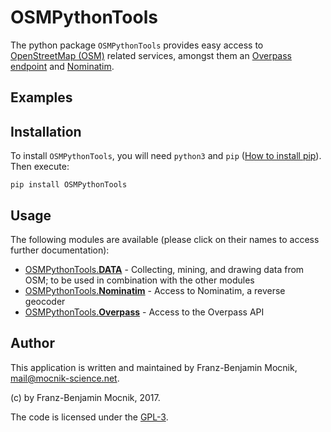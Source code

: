 # OSMPythonTools

The python package `OSMPythonTools` provides easy access to [OpenStreetMap (OSM)](http://www.openstreetmap.org) related services, amongst them an [Overpass endpoint](http://wiki.openstreetmap.org/wiki/Overpass_API) and [Nominatim](http://nominatim.openstreetmap.org).

## Examples



## Installation

To install `OSMPythonTools`, you will need `python3` and `pip` ([How to install pip](https://pip.pypa.io/en/stable/installing/)). Then execute:
```
pip install OSMPythonTools
```

## Usage

The following modules are available (please click on their names to access further documentation):

* [OSMPythonTools.**DATA**](docs/data.md) - Collecting, mining, and drawing data from OSM; to be used in combination with the other modules
* [OSMPythonTools.**Nominatim**](docs/nominatim.md) - Access to Nominatim, a reverse geocoder
* [OSMPythonTools.**Overpass**](docs/overpass.md) - Access to the Overpass API

## Author

This application is written and maintained by Franz-Benjamin Mocnik, <mail@mocnik-science.net>.

(c) by Franz-Benjamin Mocnik, 2017.

The code is licensed under the [GPL-3](https://github.com/mocnik-science/osm-python-tools/blob/master/LICENSE.md).
